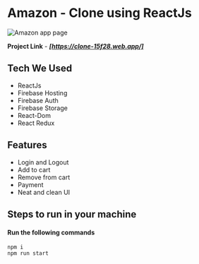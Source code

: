 # Amazon - Clone using ReactJs
![Amazon app page ](https://github.com/kunalbro369/Amazon-clone/assets/96117635/3a643142-c883-4fa6-81ba-7197c87daf5e)


**Project Link** - ***[https://clone-15f28.web.app/]***

## Tech We Used

- ReactJs
- Firebase Hosting
- Firebase Auth
- Firebase Storage
- React-Dom
- React Redux

## Features

- Login and Logout
- Add to cart
- Remove from cart
- Payment 
- Neat and clean UI

## Steps to run in your machine

#### Run the following commands
```
npm i
npm run start
```

